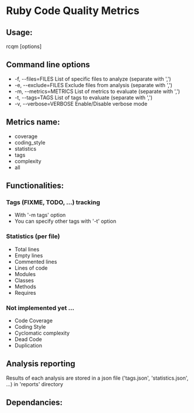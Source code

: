 # Ruby Code Quality Metrics

## Usage:

rcqm [options]

## Command line options
- -f, --files=FILES                List of specific files to analyze (separate with ',')
- -e, --exclude=FILES              Exclude files from analysis (separate with ',')
- -m, --metrics=METRICS            List of metrics to evaluate (separate with ',')
- -t, --tags=TAGS                  List of tags to evaluate (separate with ',')
- -v, --verbose=VERBOSE            Enable/Disable verbose mode

## Metrics name:
- coverage 
- coding_style 
- statistics
- tags
- complexity 
- all

## Functionalities:

### Tags (FIXME, TODO, ...) tracking
- With '-m tags' option
- You can specify other tags with '-t' option

### Statistics (per file)
- Total lines
- Empty lines
- Commented lines
- Lines of code
- Modules
- Classes
- Methods
- Requires

### Not implemented yet ...
- Code Coverage
- Coding Style
- Cyclomatic complexity
- Dead Code
- Duplication

## Analysis reporting

Results of each analysis are stored in a json file ('tags.json', 'statistics.json', ...)  in 'reports' directory

## Dependancies:

